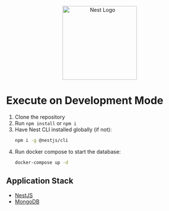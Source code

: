 <p align="center">
  <a href="http://nestjs.com/" target="blank"><img src="https://nestjs.com/img/logo-small.svg" width="200" alt="Nest Logo" /></a>
</p>

# Execute on Development Mode

1. Clone the repository
2. Run `npm install` or `npm i `
3. Have Nest CLI installed globally (if not):
    ```bash
    npm i -g @nestjs/cli
    ```
4. Run docker compose to start the database:
    ```bash
    docker-compose up -d
    ```


## Application Stack

- [NestJS](https://nestjs.com/)
- [MongoDB]( https://www.mongodb.com/)